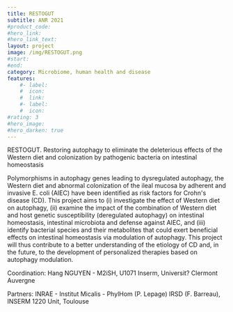 ```yaml
---
title: RESTOGUT
subtitle: ANR 2021
#product_code: 
#hero_link: 
#hero_link_text: 
layout: project
image: /img/RESTOGUT.png
#start:
#end: 
category: Microbiome, human health and disease
features:
    #- label: 
    #  icon: 
    #  link: 
    #- label: 
    #  icon: 
#rating: 3
#hero_image: 
#hero_darken: true
---
```





RESTOGUT. Restoring autophagy to eliminate the deleterious effects of the Western diet and colonization by pathogenic bacteria on intestinal homeostasis 

Polymorphisms in autophagy genes leading to dysregulated autophagy, the Western diet and abnormal colonization of the ileal mucosa by adherent and invasive E. coli (AIEC) have been identified as risk factors for Crohn's disease (CD). This project aims to (i) investigate the effect of Western diet on autophagy, (ii) examine the impact of the combination of Western diet and host genetic susceptibility (deregulated autophagy) on intestinal homeostasis, intestinal microbiota and defense against AIEC, and (iii) identify bacterial species and their metabolites that could exert beneficial effects on intestinal homeostasis via modulation of autophagy. This project will thus contribute to a better understanding of the etiology of CD and, in the future, to the development of personalized therapies based on autophagy modulation.

Coordination: Hang NGUYEN - M2iSH, U1071 Inserm, Universit? Clermont Auvergne

Partners: INRAE - Institut Micalis - PhylHom (P. Lepage)
                         IRSD (F. Barreau), INSERM 1220 Unit, Toulouse
